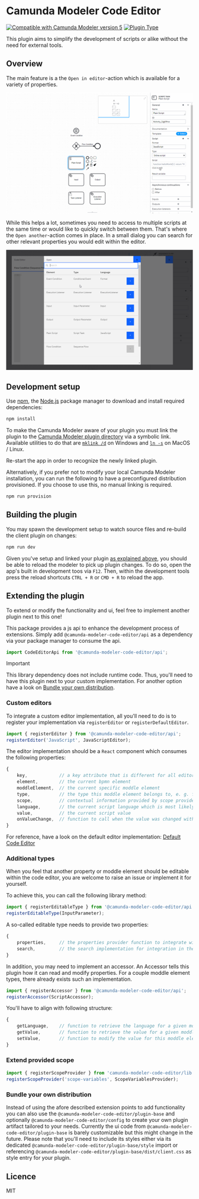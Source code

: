 # Camunda Modeler Code Editor

[![Compatible with Camunda Modeler version 5](https://img.shields.io/badge/Modeler_Version-5.0.0+-blue.svg)](#) [![Plugin Type](https://img.shields.io/badge/Plugin_Type-BPMN-orange.svg)](#)

This plugin aims to simplify the development of scripts or alike without the need for external tools.

## Overview

The main feature is a the `Open in editor`-action which is available for a variety of properties.

![](./img/camunda-modeler-code-editor.gif)

While this helps a lot, sometimes you need to access to multiple scripts at the same time or would like to quickly switch between them. That's where the `Open another`-action comes in place. In a small dialog you can search for other relevant properties you would edit within the editor.

![](./img/camunda-modeler-code-editor-search.gif)

## Development setup

Use [npm](https://www.npmjs.com/), the [Node.js](https://nodejs.org/en/) package manager to download and install required dependencies:

```sh
npm install
```

To make the Camunda Modeler aware of your plugin you must link the plugin to the [Camunda Modeler plugin directory](https://github.com/camunda/camunda-modeler/tree/develop/docs/plugins#plugging-into-the-camunda-modeler) via a symbolic link.
Available utilities to do that are [`mklink /d`](https://docs.microsoft.com/en-us/windows-server/administration/windows-commands/mklink) on Windows and [`ln -s`](https://linux.die.net/man/1/ln) on MacOS / Linux.

Re-start the app in order to recognize the newly linked plugin.

Alternatively, if you prefer not to modify your local Camunda Modeler installation, you can run the following to have a preconfigured distribution provisioned. If you choose to use this, no manual linking is required.

```sh
npm run provision
```

## Building the plugin

You may spawn the development setup to watch source files and re-build the client plugin on changes:

```sh
npm run dev
```

Given you've setup and linked your plugin [as explained above](#development-setup), you should be able to reload the modeler to pick up plugin changes. To do so, open the app's built in development toos via `F12`. Then, within the development tools press the reload shortcuts `CTRL + R` or `CMD + R` to reload the app.

## Extending the plugin

To extend or modify the functionality and ui, feel free to implement another plugin next to this one!

This package provides a js api to enhance the development process of extensions. Simply add `@camunda-modeler-code-editor/api` as a dependency via your package manager to consume the api.

```js
import CodeEditorApi from '@camunda-modeler-code-editor/api';
```

> [!IMPORTANT]
> This library dependency does not include runtime code. Thus, you'll need to have this plugin next to your custom implementation. For another option have a look on [Bundle your own distribution](#bundle-your-own-distribution).

### Custom editors

To integrate a custom editor implementation, all you'll need to do is to register your implementation via `registerEditor` or `registerDefaultEditor`.

```js
import { registerEditor } from '@camunda-modeler-code-editor/api';
registerEditor('JavaScript', JavaScriptEditor);
```

The editor implementation should be a `React` component which consumes the following properties:

```js
{
    key,            // a key attribute that is different for all editor instances, e. g. for ace editors you'll need to provide unique names
    element,        // the current bpmn element
    moddleElement,  // the current specific moddle element
    type,           // the type this moddle element belongs to, e. g. for scripts it can be an execution listener or a task listener
    scope,          // contextual information provided by scope providers implementation, could contain available variables for example
    language,       // the current script language which is most likely only important for editors that support multiple
    value,          // the current script value
    onValueChange,  // function to call when the value was changed within the editor
}
```

For reference, have a look on the default editor implementation: [Default Code Editor](./client/components/DefaultCodeEditor.js)

### Additional types

When you feel that another property or moddle element should be editable within the code editor, you are welcome to raise an issue or implement it for yourself.

To achieve this, you can call the following library method:

```js
import { registerEditableType } from '@camunda-modeler-code-editor/api';
registerEditableType(InputParameter);
```

A so-called editable type needs to provide two properties:

```js
{
    properties,     // the properties provider function to integrate with the properties panel
    search,         // the search implementation for integration in the open dialog
}
```

In addition, you may need to implement an accessor. An Accessor tells this plugin how it can read and modify properties. For a couple moddle element types, there already exists such an implementation.

```js
import { registerAccessor } from '@camunda-modeler-code-editor/api';
registerAccessor(ScriptAccessor);
```

You'll have to align with following structure:

```js
{
    getLanguage,    // function to retrieve the language for a given moddle element
    getValue,       // function to retrieve the value for a given moddle element
    setValue,       // function to modify the value for this moddle element
}
```

### Extend provided scope

```js
import { registerScopeProvider } from 'camunda-modeler-code-editor/lib';
registerScopeProvider('scope-variables', ScopeVariablesProvider);
```

### Bundle your own distribution

Instead of using the afore described extension points to add functionality you can also use the `@camunda-modeler-code-editor/plugin-base` and optionally `@camunda-modeler-code-editor/config` to create your own plugin artifact tailored to your needs. Currently the ui code from `@camunda-modeler-code-editor/plugin-base` is barely customizable but this might change in the future. Please note that you'll need to include its styles either via its dedicated `@camunda-modeler-code-editor/plugin-base/style` import or referencing `@camunda-modeler-code-editor/plugin-base/dist/client.css` as style entry for your plugin.

## Licence

MIT
